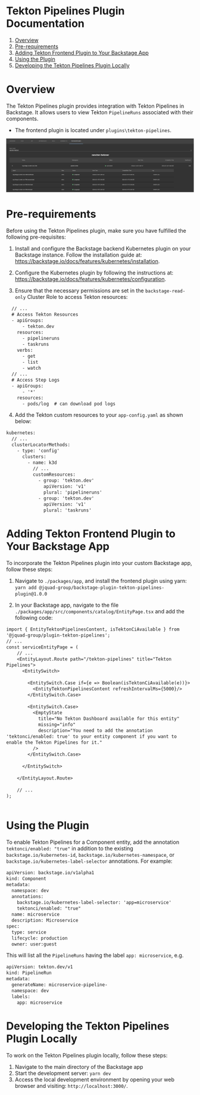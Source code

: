 # Tekton Pipelines Plugin Documentation

1. [Overview](#overview)
2. [Pre-requirements](#pre-requirements)
3. [Adding Tekton Frontend Plugin to Your Backstage App](#adding-tekton-frontend-plugin-to-your-backstage-app)
4. [Using the Plugin](#using-the-plugin)
5. [Developing the Tekton Pipelines Plugin Locally](#developing-the-tekton-pipelines-plugin-locally)

# Overview

The Tekton Pipelines plugin provides integration with Tekton Pipelines in Backstage. It allows users to view Tekton `PipelineRuns` associated with their components.

- The frontend plugin is located under `plugins\tekton-pipelines`.

![Dashboard](https://github.com/jquad-group/backstage-jquad/blob/main/img/tekton.png)


# Pre-requirements 

Before using the Tekton Pipelines plugin, make sure you have fulfilled the following pre-requisites:

1. Install and configure the Backstage backend Kubernetes plugin on your Backstage instance. Follow the installation guide at: https://backstage.io/docs/features/kubernetes/installation.

2. Configure the Kubernetes plugin by following the instructions at: https://backstage.io/docs/features/kubernetes/configuration.

3. Ensure that the necessary permissions are set in the `backstage-read-only` Cluster Role to access Tekton resources:

```
  // ...
  # Access Tekton Resources
  - apiGroups:
      - tekton.dev
    resources:
      - pipelineruns
      - taskruns
    verbs:
      - get
      - list      
      - watch
  // ...
  # Access Step Logs
  - apiGroups:
      - '*'
    resources:
      - pods/log  # can download pod logs
```

4. Add the Tekton custom resources to your `app-config.yaml` as shown below:

```
kubernetes:
  // ...
  clusterLocatorMethods:
    - type: 'config'
      clusters:
        - name: k3d      
          // ...
          customResources:
            - group: 'tekton.dev'
              apiVersion: 'v1'
              plural: 'pipelineruns'              
            - group: 'tekton.dev'
              apiVersion: 'v1'
              plural: 'taskruns'
```

# Adding Tekton Frontend Plugin to Your Backstage App

To incorporate the Tekton Pipelines plugin into your custom Backstage app, follow these steps:

1. Navigate to `./packages/app`, and install the frontend plugin using yarn:
`yarn add @jquad-group/backstage-plugin-tekton-pipelines-plugin@1.0.0`

2. In your Backstage app, navigate to the file `./packages/app/src/components/catalog/EntityPage.tsx` and add the following code:

```
import { EntityTektonPipelinesContent, isTektonCiAvailable } from '@jquad-group/plugin-tekton-pipelines';
// ...
const serviceEntityPage = (
    // ...
    <EntityLayout.Route path="/tekton-pipelines" title="Tekton Pipelines">
      <EntitySwitch>

        <EntitySwitch.Case if={e => Boolean(isTektonCiAvailable(e))}>
          <EntityTektonPipelinesContent refreshIntervalMs={5000}/>
        </EntitySwitch.Case>

        <EntitySwitch.Case>
          <EmptyState
            title="No Tekton Dashboard available for this entity"
            missing="info"
            description="You need to add the annotation 'tektonci/enabled: true' to your entity component if you want to enable the Tekton Pipelines for it."
          />
        </EntitySwitch.Case>

      </EntitySwitch>

    </EntityLayout.Route>

    // ...
);
    
```

# Using the Plugin

To enable Tekton Pipelines for a Component entity, add the annotation `tektonci/enabled: "true"` in addition to the existing `backstage.io/kubernetes-id`, `backstage.io/kubernetes-namespace`, or `backstage.io/kubernetes-label-selector` annotations. For example:

```
apiVersion: backstage.io/v1alpha1
kind: Component
metadata:
  namespace: dev
  annotations:
    backstage.io/kubernetes-label-selector: 'app=microservice'
    tektonci/enabled: "true"
  name: microservice
  description: Microservice
spec:
  type: service
  lifecycle: production
  owner: user:guest
```

This will list all the `PipelineRuns` having the label `app: microservice`, e.g.

```
apiVersion: tekton.dev/v1
kind: PipelineRun
metadata:
  generateName: microservice-pipeline-
  namespace: dev
  labels:     
    app: microservice
```

# Developing the Tekton Pipelines Plugin Locally

To work on the Tekton Pipelines plugin locally, follow these steps:
1. Navigate to the main directory of the Backstage app
2. Start the development server: `yarn dev`
3. Access the local development environment by opening your web browser and visiting: `http://localhost:3000/`.  





